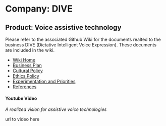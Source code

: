 # Company: DIVE
## Product: Voice assistive technology

Please refer to the associated Github Wiki for the documents realted to the business DIVE (Dictative Intelligent Voice Expression). These documents are included in the wiki.
- [Wiki Home](https://github.com/GROUP-10-CS230/dive-first-product/wiki)
- [Business Plan](https://github.com/GROUP-10-CS230/dive-first-product/wiki/Business-Plan)
- [Cultural Policy](https://github.com/GROUP-10-CS230/dive-first-product/wiki/Cultural-Policy)
- [Ethics Policy](https://github.com/GROUP-10-CS230/dive-first-product/wiki/Ethics-Policy)
- [Experimentation and Priorities](https://github.com/GROUP-10-CS230/dive-first-product/wiki/Experimentation-and-Priorities)
- [References](https://github.com/GROUP-10-CS230/dive-first-product/wiki/References)

#### Youtube Video
*A realized vision for assistive voice technologies*

url to video here
